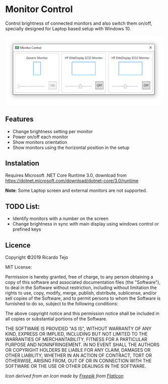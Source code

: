 ﻿# Monitor Control

Control brightness of connected monitors and also switch them on/off, specially designed for Laptop based setup with Windows 10.

![Main UI](ui.png "Main UI")

## Features
- Change brightness setting per monitor
- Power on/off each monitor
- Show monitors orientation 
- Show monitors using the horizontal position in the setup

## Instalation

Requires Microsoft .NET Core Runtime 3.0, download from 
https://dotnet.microsoft.com/download/dotnet-core/3.0/runtime

**Note**: Some Laptop screen and external monitors are not supported.


## TODO List:
- Identify monitors with a number on the screen
- Change brightness in sync with main display using windows control or prefined keys 


## Licence

Copyright ©2019 Ricardo Tejo

MIT License:

Permission is hereby granted, free of charge, to any person obtaining a copy of this software and associated documentation files (the "Software"), to deal in the Software without restriction, including without limitation the rights to use, copy, modify, merge, publish, distribute, sublicense, and/or sell copies of the Software, and to permit persons to whom the Software is furnished to do so, subject to the following conditions:

The above copyright notice and this permission notice shall be included in all copies or substantial portions of the Software.

THE SOFTWARE IS PROVIDED "AS IS", WITHOUT WARRANTY OF ANY KIND, EXPRESS OR IMPLIED, INCLUDING BUT NOT LIMITED TO THE WARRANTIES OF MERCHANTABILITY, FITNESS FOR A PARTICULAR PURPOSE AND NONINFRINGEMENT. IN NO EVENT SHALL THE AUTHORS OR COPYRIGHT HOLDERS BE LIABLE FOR ANY CLAIM, DAMAGES OR OTHER LIABILITY, WHETHER IN AN ACTION OF CONTRACT, TORT OR OTHERWISE, ARISING FROM, OUT OF OR IN CONNECTION WITH THE SOFTWARE OR THE USE OR OTHER DEALINGS IN THE SOFTWARE.


*Icon derived from an Icon made by [Freepik](https://www.flaticon.com/authors/freepik) from [Flaticon](https://www.flaticon.com/)*

